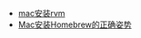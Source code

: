 
* [mac安装rvm](https://www.jianshu.com/p/94bb3fc95aea)
* [Mac安装Homebrew的正确姿势](https://www.jianshu.com/p/e0471aa6672d?utm_campaign=hugo)

```



```